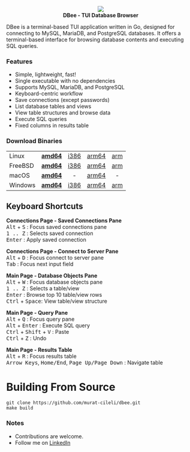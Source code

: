 <p align="center">
  <img src="https://github.com/murat-cileli/dbee/blob/main/dbee-logo.png" />
  <br>
  <strong>DBee - TUI Database Browser</strong>
</p>

DBee is a terminal-based TUI application written in Go, designed for connecting to MySQL, MariaDB, and PostgreSQL databases. It offers a terminal-based interface for browsing database contents and executing SQL queries.

### Features
- Simple, lightweight, fast!
- Single executable with no dependencies
- Supports MySQL, MariaDB, and PostgreSQL
- Keyboard-centric workflow
- Save connections (except passwords)
- List database tables and views  
- View table structures and browse data  
- Execute SQL queries  
- Fixed columns in results table  
  
[](https://github.com/murat-cileli/dbee/assets/6532000/d9d2cd86-e505-471d-91e4-d56cf8d34725)  

### Download Binaries

|	|	| | | |
|---------	|:-----:	|:----:	|:-----:	|:---:	|
| Linux 	| **[amd64](https://github.com/murat-cileli/dbee/blob/main/bin/linux-amd64/dbee)** 	| [i386](https://github.com/murat-cileli/dbee/blob/main/bin/linux-i386/dbee) 	| [arm64](https://github.com/murat-cileli/dbee/blob/main/bin/linux-arm64/dbee) 	| [arm](https://github.com/murat-cileli/dbee/blob/main/bin/linux-arm/dbee) 	|
| FreeBSD   	| [**amd64**](https://github.com/murat-cileli/dbee/blob/main/bin/freebsd-amd64/dbee) 	| [i386](https://github.com/murat-cileli/dbee/blob/main/bin/freebsd-i386/dbee) 	| [arm64](https://github.com/murat-cileli/dbee/blob/main/bin/freebsd-arm64/dbee) 	| [arm](https://github.com/murat-cileli/dbee/blob/main/bin/freebsd-arm/dbee) 	|
| macOS   	| [**amd64**](https://github.com/murat-cileli/dbee/blob/main/bin/darwin-amd64/dbee) 	|   -  	| [arm64](https://github.com/murat-cileli/dbee/blob/main/bin/darwin-arm64/dbee) 	|  -  	|
| Windows 	| [**amd64**](https://github.com/murat-cileli/dbee/blob/main/bin/windows-amd64/dbee.exe) 	| [i386](https://github.com/murat-cileli/dbee/blob/main/bin/windows-i386/dbee.exe) 	| [arm64](https://github.com/murat-cileli/dbee/blob/main/bin/windows-arm64/dbee.exe) 	| [arm](https://github.com/murat-cileli/dbee/blob/main/bin/windows-arm/dbee.exe) 	|

## Keyboard Shortcuts

**Connections Page - Saved Connections Pane**  
<kbd>Alt</kbd> + <kbd>S</kbd> : Focus saved connections pane  
<kbd>1 .. Z</kbd> : Selects saved connection  
<kbd>Enter</kbd> : Apply saved connection  

**Connections Page - Connect to Server Pane**  
<kbd>Alt</kbd> + <kbd>D</kbd> : Focus connect to server pane  
<kbd>Tab</kbd> : Focus next input field  

**Main Page - Database Objects Pane**  
<kbd>Alt</kbd> + <kbd>W</kbd> : Focus database objects pane  
<kbd>1 .. Z</kbd> : Selects a table/view  
<kbd>Enter</kbd> : Browse top 10 table/view rows  
<kbd>Ctrl</kbd> + <kbd>Space</kbd>: View table/view structure

**Main Page - Query Pane**  
<kbd>Alt</kbd> + <kbd>Q</kbd> : Focus query pane  
<kbd>Alt</kbd> + <kbd>Enter</kbd> : Execute SQL query  
<kbd>Ctrl</kbd> + <kbd>Shift</kbd> + <kbd>V</kbd> : Paste  
<kbd>Ctrl</kbd> + <kbd>Z</kbd> : Undo  

**Main Page - Results Table**  
<kbd>Alt</kbd> + <kbd>R</kbd> : Focus results table  
<kbd>Arrow Keys</kbd>, <kbd>Home/End</kbd>, <kbd>Page Up/Page Down</kbd> : Navigate table

# Building From Source
```console
git clone https://github.com/murat-cileli/dbee.git
make build
```

### Notes
- Contributions are welcome.
- Follow me on [LinkedIn](https://www.linkedin.com/in/murat-cileli/)
